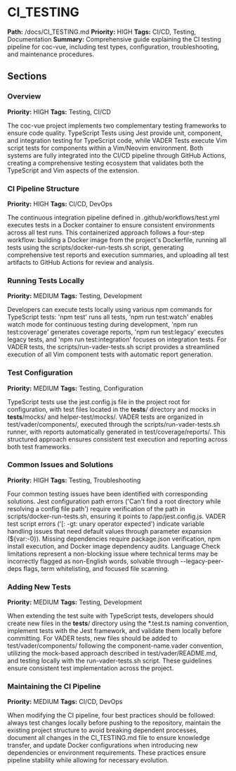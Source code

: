 # CI_TESTING
**Path:** /docs/CI_TESTING.md
**Priority:** HIGH
**Tags:** CI/CD, Testing, Documentation
**Summary:** Comprehensive guide explaining the CI testing pipeline for coc-vue, including test types, configuration, troubleshooting, and maintenance procedures.

## Sections

### Overview
**Priority:** HIGH
**Tags:** Testing, CI/CD

The coc-vue project implements two complementary testing frameworks to ensure code quality. TypeScript Tests using Jest provide unit, component, and integration testing for TypeScript code, while VADER Tests execute Vim script tests for components within a Vim/Neovim environment. Both systems are fully integrated into the CI/CD pipeline through GitHub Actions, creating a comprehensive testing ecosystem that validates both the TypeScript and Vim aspects of the extension.

### CI Pipeline Structure
**Priority:** HIGH
**Tags:** CI/CD, DevOps

The continuous integration pipeline defined in .github/workflows/test.yml executes tests in a Docker container to ensure consistent environments across all test runs. This containerized approach follows a four-step workflow: building a Docker image from the project's Dockerfile, running all tests using the scripts/docker-run-tests.sh script, generating comprehensive test reports and execution summaries, and uploading all test artifacts to GitHub Actions for review and analysis.

### Running Tests Locally
**Priority:** MEDIUM
**Tags:** Testing, Development

Developers can execute tests locally using various npm commands for TypeScript tests: 'npm test' runs all tests, 'npm run test:watch' enables watch mode for continuous testing during development, 'npm run test:coverage' generates coverage reports, 'npm run test:legacy' executes legacy tests, and 'npm run test:integration' focuses on integration tests. For VADER tests, the scripts/run-vader-tests.sh script provides a streamlined execution of all Vim component tests with automatic report generation.

### Test Configuration
**Priority:** MEDIUM
**Tags:** Testing, Configuration

TypeScript tests use the jest.config.js file in the project root for configuration, with test files located in the __tests__/ directory and mocks in __tests__/mocks/ and helper-test/mocks/. VADER tests are organized in test/vader/components/, executed through the scripts/run-vader-tests.sh runner, with reports automatically generated in test/coverage/reports/. This structured approach ensures consistent test execution and reporting across both test frameworks.

### Common Issues and Solutions
**Priority:** HIGH
**Tags:** Testing, Troubleshooting

Four common testing issues have been identified with corresponding solutions. Jest configuration path errors ('Can't find a root directory while resolving a config file path') require verification of the path in scripts/docker-run-tests.sh, ensuring it points to /app/jest.config.js. VADER test script errors ('[: -gt: unary operator expected') indicate variable handling issues that need default values through parameter expansion (${var:-0}). Missing dependencies require package.json verification, npm install execution, and Docker image dependency audits. Language Check limitations represent a non-blocking issue where technical terms may be incorrectly flagged as non-English words, solvable through --legacy-peer-deps flags, term whitelisting, and focused file scanning.

### Adding New Tests
**Priority:** MEDIUM
**Tags:** Testing, Development

When extending the test suite with TypeScript tests, developers should create new files in the __tests__/ directory using the *.test.ts naming convention, implement tests with the Jest framework, and validate them locally before committing. For VADER tests, new files should be added to test/vader/components/ following the component-name.vader convention, utilizing the mock-based approach described in test/vader/README.md, and testing locally with the run-vader-tests.sh script. These guidelines ensure consistent test implementation across the project.

### Maintaining the CI Pipeline
**Priority:** MEDIUM
**Tags:** CI/CD, DevOps

When modifying the CI pipeline, four best practices should be followed: always test changes locally before pushing to the repository, maintain the existing project structure to avoid breaking dependent processes, document all changes in the CI_TESTING.md file to ensure knowledge transfer, and update Docker configurations when introducing new dependencies or environment requirements. These practices ensure pipeline stability while allowing for necessary evolution.

